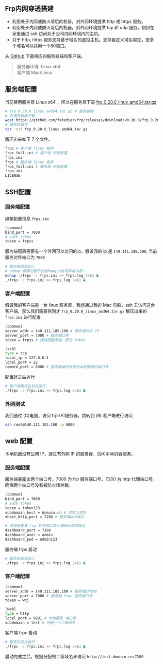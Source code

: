 Frp内网穿透搭建
---

- 利用处于内网或防火墙后的机器，对外网环境提供 http 或 https 服务。
- 利用处于内网或防火墙后的机器，对外网环境提供 tcp 和 udp 服务，例如在家里通过 ssh 访问处于公司内网环境内的主机。
- 对于 http, https 服务支持基于域名的虚拟主机，支持自定义域名绑定，使多个域名可以共用一个80端口。


从 [GitHub](https://github.com/fatedier/frp/releases) 下载相应的服务器端和客户端。

> 服务器环境: Linux x64  
> 客户端 Mac/Linux 

## 服务端配置

当前使用服务器 Linux x64 ，所以在服务器下载 [frp_0.20.0_linux_amd64.tar.gz](https://github.com/fatedier/frp/releases/download/v0.20.0/frp_0.20.0_linux_amd64.tar.gz)

```bash
# frp_0.20.0_linux_amd64.tar.gz # 服务器端
# 在服务器端下载
wget https://github.com/fatedier/frp/releases/download/v0.20.0/frp_0.20.0_linux_amd64.tar.gz
# 解压压缩包
tar -xzf frp_0.20.0_linux_amd64.tar.gz
```

解压出来如下 7 个文件。

```bash
frpc # 客户端 linux 程序
frpc_full.ini # 客户端 所有配置
frpc.ini
frps # 服务端 linux 程序
frps_full.ini # 服务端 所有配置
frps.ini
LICENSE
```


## SSH配置

### 服务端配置

编辑配置信息 `frps.ini`

```bash
[common]
bind_port = 7000
# auth token
token = frpss
```

服务端配置需要有一个外网可以访问的ip，假设我的 ip 是 `140.111.185.100`, 当前服务对外端口为 `7000`

```bash
# 服务在后台运行
# nohup 保障进程不会被hangup信号异常中断；
nohup ./frps -c frps.ini >> frps.log 2>&1 &
./frps -c frps.ini >> frps.log 2>&1 &
```

### 客户端配置

假设我的客户端是一台 linux 服务器，我想通过我的 Mac 电脑，ssh 去访问这台客户端，那么我们需要将刚才 `frp_0.20.0_linux_amd64.tar.gz` 解压出来的 `frpc.ini` 进行配置

```bash
[common]
server_addr = 140.111.185.100 # 服务端对外 IP
server_port = 7000 # 服务端口号
token = frpss # 保持跟服务端一直的 token

[ssh]
type = tcp
local_ip = 127.0.0.1
local_port = 22
remote_port = 6000 # 服务器端对外提供本机服务的端口号
```

配置好之后运行

```bash
# 客户端服务在后台运行
./frpc -c frpc.ini >> frpc.log 2>&1 &
```

### 外网测试

我们通过 (C)电脑，访问 frp (A)服务器，跳转到 (B) 客户端进行访问

```bash
ssh root@140.111.185.100 -p 6000
```


## web 配置

本地机器没有公网 IP，通过有外网 IP 的服务器，访问本地机器服务。

### 服务端配置

服务端暴露出两个端口号，7000 为 frp 服务端口号，7200 为 http 代理端口号，确保两个端口号没有被防火墙拦截。

```bash
[common]
bind_port = 7000
# auth token
token = token123
subdomain_host = domain.cn # 自定义域名
vhost_http_port = 7200 # 服务端web端口

# 浏览器查看 frp 的状态以及代理统计信息展示
dashboard_port = 7100
dashboard_user = admin
dashboard_pwd = admin123
```

服务端 frps 启动

```bash
# 服务在后台运行
./frps -c frps.ini >> frps.log 2>&1 &
```

### 客户端配置

```bash
[common]
server_addr = 140.111.185.100 # 服务端IP地址
server_port = 7000 # 服务端 frpc 服务端口号
token = wcj

[web]
type = http
local_port = 9981 # 本地服务 端口号
subdomain = test # 分配一个二级域名
```

客户端 frpc 启动

```bash
# 服务在后台运行
./frpc -c frpc.ini >> frpc.log 2>&1 &
```

启动完成之后，根据分配的二级域名来访问 `http://test.domain.cn:7200`